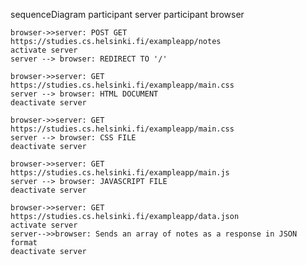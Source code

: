 sequenceDiagram
    participant server
    participant browser

    browser->>server: POST GET https://studies.cs.helsinki.fi/exampleapp/notes
    activate server
    server --> browser: REDIRECT TO '/'

    browser->>server: GET https://studies.cs.helsinki.fi/exampleapp/main.css
    server --> browser: HTML DOCUMENT
    deactivate server    

    browser->>server: GET https://studies.cs.helsinki.fi/exampleapp/main.css
    server --> browser: CSS FILE
    deactivate server  

    browser->>server: GET https://studies.cs.helsinki.fi/exampleapp/main.js
    server --> browser: JAVASCRIPT FILE
    deactivate server  

    browser->>server: GET https://studies.cs.helsinki.fi/exampleapp/data.json
    activate server
    server-->>browser: Sends an array of notes as a response in JSON format
    deactivate server
